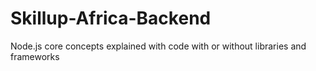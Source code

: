 # Skillup-Africa-Backend
Node.js core concepts explained with code with or without libraries and frameworks
